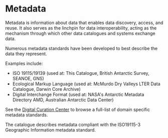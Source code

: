 # Metadata

Metadata is information about data that enables data discovery, access, and reuse. It also serves as the linchpin for data interoperability, acting as the mechanism through which other data catalogues and systems exchange data.

Numerous metadata standards have been developed to best describe the data they represent.

Examples include:
- ISO 19115/19139 (used at: This Catalogue, British Antarctic Survey, SEANOE, GNS)
- Ecological Markup Language (used at: McMurdo Dry Valleys LTER Data Catalogue, Darwin Core Archive)
- Digital Interchange Format (used at: NASA's Antarctic Metadata Directory AMD, Australian Antarctic Data Center)

See the [Digital Curation Center](https://www.dcc.ac.uk/guidance/standards/metadata) to browse a full-list of domain specific metadata standards. 

The catalogue describes metadata compliant with the ISO19115-3 Geographic Information metadata standard.




